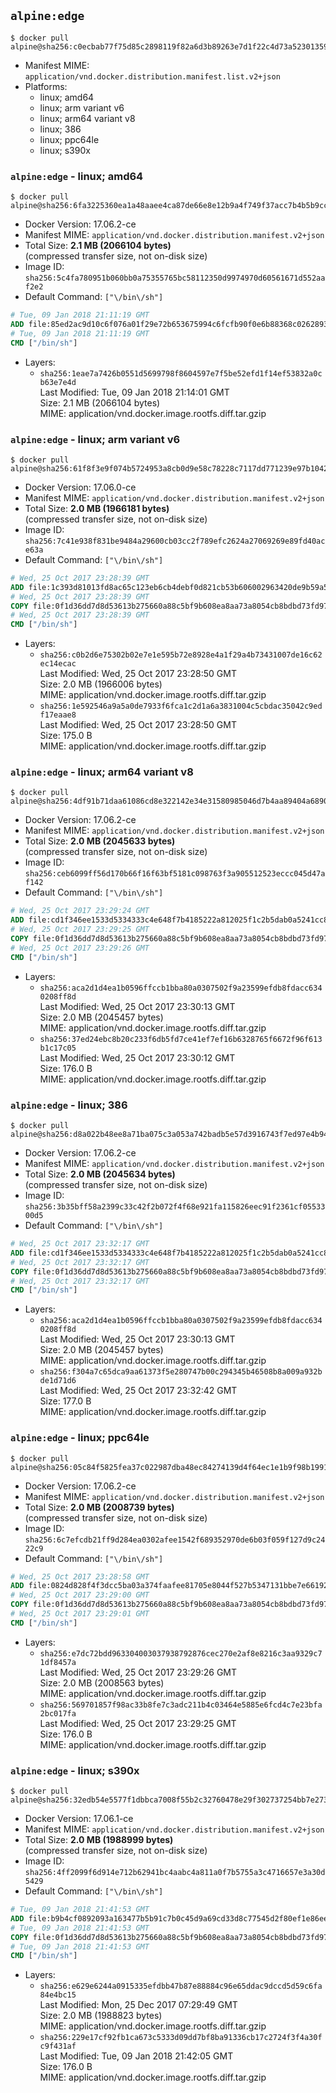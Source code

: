 ## `alpine:edge`

```console
$ docker pull alpine@sha256:c0ecbab77f75d85c2898119f82a6d3b89263e7d1f22c4d73a52301359ec43fed
```

-	Manifest MIME: `application/vnd.docker.distribution.manifest.list.v2+json`
-	Platforms:
	-	linux; amd64
	-	linux; arm variant v6
	-	linux; arm64 variant v8
	-	linux; 386
	-	linux; ppc64le
	-	linux; s390x

### `alpine:edge` - linux; amd64

```console
$ docker pull alpine@sha256:6fa3225360ea1a48aaee4ca87de66e8e12b9a4f749f37acc7b4b5b9cc3d91b13
```

-	Docker Version: 17.06.2-ce
-	Manifest MIME: `application/vnd.docker.distribution.manifest.v2+json`
-	Total Size: **2.1 MB (2066104 bytes)**  
	(compressed transfer size, not on-disk size)
-	Image ID: `sha256:5c4fa780951b060bb0a75355765bc58112350d9974970d60561671d552aaf2e2`
-	Default Command: `["\/bin\/sh"]`

```dockerfile
# Tue, 09 Jan 2018 21:11:19 GMT
ADD file:85ed2ac9d10c6f076a01f29e72b653675994c6fcfb90f0e6b88368c0262893fa in / 
# Tue, 09 Jan 2018 21:11:19 GMT
CMD ["/bin/sh"]
```

-	Layers:
	-	`sha256:1eae7a7426b0551d5699798f8604597e7f5be52efd1f14ef53832a0cb63e7e4d`  
		Last Modified: Tue, 09 Jan 2018 21:14:01 GMT  
		Size: 2.1 MB (2066104 bytes)  
		MIME: application/vnd.docker.image.rootfs.diff.tar.gzip

### `alpine:edge` - linux; arm variant v6

```console
$ docker pull alpine@sha256:61f8f3e9f074b5724953a8cb0d9e58c78228c7117dd771239e97b10420172d51
```

-	Docker Version: 17.06.0-ce
-	Manifest MIME: `application/vnd.docker.distribution.manifest.v2+json`
-	Total Size: **2.0 MB (1966181 bytes)**  
	(compressed transfer size, not on-disk size)
-	Image ID: `sha256:7c41e938f831be9484a29600cb03cc2f789efc2624a27069269e89fd40ace63a`
-	Default Command: `["\/bin\/sh"]`

```dockerfile
# Wed, 25 Oct 2017 23:28:39 GMT
ADD file:1c393d81013fd8ac65c123eb6cb4debf0d821cb53b606002963420de9b59a58d in / 
# Wed, 25 Oct 2017 23:28:39 GMT
COPY file:0f1d36dd7d8d53613b275660a88c5bf9b608ea8aa73a8054cb8bdbd73fd971ac in /etc/localtime 
# Wed, 25 Oct 2017 23:28:39 GMT
CMD ["/bin/sh"]
```

-	Layers:
	-	`sha256:c0b2d6e75302b02e7e1e595b72e8928e4a1f29a4b73431007de16c62ec14ecac`  
		Last Modified: Wed, 25 Oct 2017 23:28:50 GMT  
		Size: 2.0 MB (1966006 bytes)  
		MIME: application/vnd.docker.image.rootfs.diff.tar.gzip
	-	`sha256:1e592546a9a5a0de7933f6fca1c2d1a6a3831004c5cbdac35042c9edf17eaae8`  
		Last Modified: Wed, 25 Oct 2017 23:28:50 GMT  
		Size: 175.0 B  
		MIME: application/vnd.docker.image.rootfs.diff.tar.gzip

### `alpine:edge` - linux; arm64 variant v8

```console
$ docker pull alpine@sha256:4df91b71daa61086cd8e322142e34e31580985046d7b4aa89404a6890900de09
```

-	Docker Version: 17.06.2-ce
-	Manifest MIME: `application/vnd.docker.distribution.manifest.v2+json`
-	Total Size: **2.0 MB (2045633 bytes)**  
	(compressed transfer size, not on-disk size)
-	Image ID: `sha256:ceb6099ff56d170b66f16f63bf5181c098763f3a905512523eccc045d47af142`
-	Default Command: `["\/bin\/sh"]`

```dockerfile
# Wed, 25 Oct 2017 23:29:24 GMT
ADD file:cd1f346ee1533d5334333c4e648f7b4185222a812025f1c2b5dab0a5241cc840 in / 
# Wed, 25 Oct 2017 23:29:25 GMT
COPY file:0f1d36dd7d8d53613b275660a88c5bf9b608ea8aa73a8054cb8bdbd73fd971ac in /etc/localtime 
# Wed, 25 Oct 2017 23:29:26 GMT
CMD ["/bin/sh"]
```

-	Layers:
	-	`sha256:aca2d1d4ea1b0596ffccb1bba80a0307502f9a23599efdb8fdacc6340208ff8d`  
		Last Modified: Wed, 25 Oct 2017 23:30:13 GMT  
		Size: 2.0 MB (2045457 bytes)  
		MIME: application/vnd.docker.image.rootfs.diff.tar.gzip
	-	`sha256:37ed24ebc8b20c233f6db5fd7ce41ef7ef16b6328765f6672f96f613b1c17c05`  
		Last Modified: Wed, 25 Oct 2017 23:30:12 GMT  
		Size: 176.0 B  
		MIME: application/vnd.docker.image.rootfs.diff.tar.gzip

### `alpine:edge` - linux; 386

```console
$ docker pull alpine@sha256:d8a022b48ee8a71ba075c3a053a742badb5e57d3916743f7ed97e4b94394e5ba
```

-	Docker Version: 17.06.2-ce
-	Manifest MIME: `application/vnd.docker.distribution.manifest.v2+json`
-	Total Size: **2.0 MB (2045634 bytes)**  
	(compressed transfer size, not on-disk size)
-	Image ID: `sha256:3b35bff58a2399c33c42f2b072f4f68e921fa115826eec91f2361cf0553300d5`
-	Default Command: `["\/bin\/sh"]`

```dockerfile
# Wed, 25 Oct 2017 23:32:17 GMT
ADD file:cd1f346ee1533d5334333c4e648f7b4185222a812025f1c2b5dab0a5241cc840 in / 
# Wed, 25 Oct 2017 23:32:17 GMT
COPY file:0f1d36dd7d8d53613b275660a88c5bf9b608ea8aa73a8054cb8bdbd73fd971ac in /etc/localtime 
# Wed, 25 Oct 2017 23:32:17 GMT
CMD ["/bin/sh"]
```

-	Layers:
	-	`sha256:aca2d1d4ea1b0596ffccb1bba80a0307502f9a23599efdb8fdacc6340208ff8d`  
		Last Modified: Wed, 25 Oct 2017 23:30:13 GMT  
		Size: 2.0 MB (2045457 bytes)  
		MIME: application/vnd.docker.image.rootfs.diff.tar.gzip
	-	`sha256:f304a7c65dca9aa61373f5e280747b00c294345b46508b8a009a932bde1d71d6`  
		Last Modified: Wed, 25 Oct 2017 23:32:42 GMT  
		Size: 177.0 B  
		MIME: application/vnd.docker.image.rootfs.diff.tar.gzip

### `alpine:edge` - linux; ppc64le

```console
$ docker pull alpine@sha256:05c84f5825fea37c022987dba48ec84274139d4f64ec1e1b9f98b199117ce58d
```

-	Docker Version: 17.06.2-ce
-	Manifest MIME: `application/vnd.docker.distribution.manifest.v2+json`
-	Total Size: **2.0 MB (2008739 bytes)**  
	(compressed transfer size, not on-disk size)
-	Image ID: `sha256:6c7efcdb21ff9d284ea0302afee1542f689352970de6b03f059f127d9c2422c9`
-	Default Command: `["\/bin\/sh"]`

```dockerfile
# Wed, 25 Oct 2017 23:28:58 GMT
ADD file:0824d828f4f3dcc5ba03a374faafee81705e8044f527b5347131bbe7e66192c0 in / 
# Wed, 25 Oct 2017 23:29:00 GMT
COPY file:0f1d36dd7d8d53613b275660a88c5bf9b608ea8aa73a8054cb8bdbd73fd971ac in /etc/localtime 
# Wed, 25 Oct 2017 23:29:01 GMT
CMD ["/bin/sh"]
```

-	Layers:
	-	`sha256:e7dc72bdd963304003037938792876cec270e2af8e8216c3aa9329c71df8457a`  
		Last Modified: Wed, 25 Oct 2017 23:29:26 GMT  
		Size: 2.0 MB (2008563 bytes)  
		MIME: application/vnd.docker.image.rootfs.diff.tar.gzip
	-	`sha256:569701857f98ac33b8fe7c3adc211b4c03464e5885e6fcd4c7e23bfa2bc017fa`  
		Last Modified: Wed, 25 Oct 2017 23:29:25 GMT  
		Size: 176.0 B  
		MIME: application/vnd.docker.image.rootfs.diff.tar.gzip

### `alpine:edge` - linux; s390x

```console
$ docker pull alpine@sha256:32edb54e5577f1dbbca7008f55b2c32760478e29f302737254bb7e2737b6972f
```

-	Docker Version: 17.06.1-ce
-	Manifest MIME: `application/vnd.docker.distribution.manifest.v2+json`
-	Total Size: **2.0 MB (1988999 bytes)**  
	(compressed transfer size, not on-disk size)
-	Image ID: `sha256:4ff2099f6d914e712b62941bc4aabc4a811a0f7b5755a3c4716657e3a30d5429`
-	Default Command: `["\/bin\/sh"]`

```dockerfile
# Tue, 09 Jan 2018 21:41:53 GMT
ADD file:b9b4cf0892093a163477b5b91c7b0c45d9a69cd33d8c77545d2f80ef1e86ee77 in / 
# Tue, 09 Jan 2018 21:41:53 GMT
COPY file:0f1d36dd7d8d53613b275660a88c5bf9b608ea8aa73a8054cb8bdbd73fd971ac in /etc/localtime 
# Tue, 09 Jan 2018 21:41:53 GMT
CMD ["/bin/sh"]
```

-	Layers:
	-	`sha256:e629e6244a0915335efdbb47b87e88884c96e65ddac9dccd5d59c6fa84e4bc15`  
		Last Modified: Mon, 25 Dec 2017 07:29:49 GMT  
		Size: 2.0 MB (1988823 bytes)  
		MIME: application/vnd.docker.image.rootfs.diff.tar.gzip
	-	`sha256:229e17cf92fb1ca673c5333d09dd7bf8ba91336cb17c2724f3f4a30fc9f431af`  
		Last Modified: Tue, 09 Jan 2018 21:42:05 GMT  
		Size: 176.0 B  
		MIME: application/vnd.docker.image.rootfs.diff.tar.gzip
